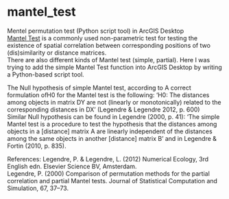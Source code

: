 # mantel_test
Mentel permutation test (Python script tool) in ArcGIS Desktop<br>
<a href="https://mb3is.megx.net/gustame/hypothesis-tests/the-mantel-test">Mantel Test</a> is a commonly used non-parametric test for testing the existence of spatial correlation between corresponding positions of two (dis)similarity or distance matrices.<br>
There are also different kinds of Mantel test (simple, partial). Here I was trying to add the simple Mantel Test function into ArcGIS Desktop by writing a Python-based script tool.<br>

The Null hypothesis of simple Mantel test, according to A correct formulation ofH0 for the Mantel test is the following: ‘H0:
The distances among objects in matrix DY are not (linearly or monotonically) related to the corresponding distances in DX’ (Legendre & Legendre 2012, p. 600)<br>
Similar Null hypothesis can be found in Legendre (2000, p. 41): ‘The simple Mantel test is a procedure to test the hypothesis that the distances among objects in a [distance] matrix A are linearly independent of the distances among the same objects in another [distance] matrix B’ and in Legendre & Fortin (2010, p. 835).<br>



References:
Legendre, P. & Legendre, L. (2012) Numerical Ecology, 3rd English edn. Elsevier Science BV, Amsterdam.<br>
Legendre, P. (2000) Comparison of permutation methods for the partial correlation and partial Mantel tests. Journal of Statistical Computation and Simulation, 67, 37–73.<br>

